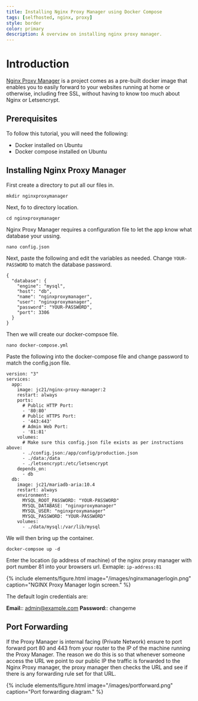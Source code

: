 ```yaml
---
title: Installing Nginx Proxy Manager using Docker Compose
tags: [selfhosted, nginx, proxy]
style: border
color: primary
description: A overview on installing nginx proxy manager.
---
```


# Introduction

[Nginx Proxy Manager](https://nginxproxymanager.com) is a project comes as a pre-built docker image that enables you to easily forward to your websites running at home or otherwise, including free SSL, without having to know too much about Nginx or Letsencrypt.

## Prerequisites

To follow this tutorial, you will need the following:

- Docker installed on Ubuntu
- Docker compose installed on Ubuntu

## Installing Nginx Proxy Manager

First create a directory to put all our files in.

```shell
mkdir nginxproxymanager
```

Next, fo to directory location.

```shell
cd nginxproxymanager
```

Nginx Proxy Manager requires a configuration file to let the app know what database your ussing.

```shell
nano config.json
```

Next, paste the following and edit the variables as needed. Change `YOUR-PASSWORD` to match the database password.

```shell
{
  "database": {
    "engine": "mysql",
    "host": "db",
    "name": "nginxproxymanager",
    "user": "nginxproxymanager",
    "password": "YOUR-PASSWORD",
    "port": 3306
  }
}
```

Then we will create our docker-compsoe file.

```shell
nano docker-compose.yml
```

Paste the following into the docker-compose file and change password to match the config.json file.

```shell
version: "3"
services:
  app:
    image: jc21/nginx-proxy-manager:2
    restart: always
    ports:
      # Public HTTP Port:
      - '80:80'
      # Public HTTPS Port:
      - '443:443'
      # Admin Web Port:
      - '81:81'
    volumes:
      # Make sure this config.json file exists as per instructions above:
      - ./config.json:/app/config/production.json
      - ./data:/data
      - ./letsencrypt:/etc/letsencrypt
    depends_on:
      - db
  db:
    image: jc21/mariadb-aria:10.4
    restart: always
    environment:
      MYSQL_ROOT_PASSWORD: "YOUR-PASSWORD"
      MYSQL_DATABASE: "nginxproxymanager"
      MYSQL_USER: "nginxproxymanager"
      MYSQL_PASSWORD: "YOUR-PASSWORD"
    volumes:
      - ./data/mysql:/var/lib/mysql
```

We will then bring up the container.

```shell
docker-compsoe up -d
```
Enter the location (ip address of machine) of the nginx proxy manager with port number 81 into your browsers url. Exmaple: `ip-address:81`

{% include elements/figure.html image="/images/nginxmanagerlogin.png" caption="NGINX Proxy Manager login screen." %}

The default login credentials are:

**Email:**: admin@example.com
**Password:**: changeme

## Port Forwarding

If the Proxy Manager is internal facing (Private Network) ensure to port forward port 80 and 443 from your router to the IP of the machine running the Proxy Manager. The reason we do this is so that whenever someone access the URL we point to our public IP the traffic is forwarded to the Nginx Proxy manager, the proxy manager then checks the URL and see if there is any forwarding rule set for that URL.

{% include elements/figure.html image="/images/portforward.png" caption="Port forwarding diagram." %}